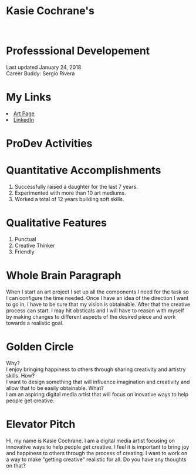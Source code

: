 <html>
  
<h1>
  
# Kasie Cochrane's
<br/>

# Professsional Developement 
</h1>

<body>
  
Last updated January 24, 2018 <br/> Career Buddy: Sergio Rivera
  
  # My Links
 <li>
  <a href="http://www.artkase.com"> Art Page </a>
   </li>

<li>
 <a href="http://www.linkedin.com/in/kasiecochrane315"> LinkedIn </a>
  </li>
  
<h2>
  
  # ProDev Activities
<h2/>
  
# Quantitative Accomplishments
1. Successfully raised a daughter for the last 7 years.
2. Experimented with more than 10 art mediums.
3. Worked a total of 12 years building soft skills.

# Qualitative Features
1. Punctual
2. Creative Thinker
3. Friendly

# Whole Brain Paragraph
When I start an art project I set up all the components I need for the task so I can configure the time needed. Once I have an idea of the direction I want to go in, I have to be sure that my vision is obtainable. After that the creative process can start. I may hit obsticals and I will have to reason with myself by making changes to different aspects of the desired piece and work towards a realistic goal.

# Golden Circle
Why? <br/> I enjoy bringing happiness to others through sharing creativity and artistry skills.
How? <br/> I want to design something that will influence imagination and creativity and allow that to be easily obtainable.
What? <br/> I am an aspiring digital media artist that will focus on inovative ways to help people get creative.

# Elevator Pitch
Hi, my name is Kasie Cochrane. I am a digital media artist focusing on innovative ways to help people get creative. I feel it is important to bring joy and happiness to others through the process of creating. I want to work on a way to make "getting creative" realistic for all. Do you have any thoughts on that?
<body/>
